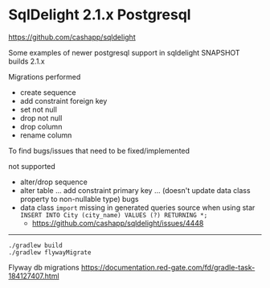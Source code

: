 # SqlDelight 2.1.x Postgresql

https://github.com/cashapp/sqldelight

Some examples of newer postgresql support in sqldelight SNAPSHOT builds 2.1.x

Migrations performed
* create sequence
* add constraint foreign key
* set not null
* drop not null
* drop column
* rename column

To find bugs/issues that need to be fixed/implemented

not supported
* alter/drop sequence
* alter table ... add constraint primary key ... (doesn't update data class property to non-nullable type)
bugs
* data class `import` missing in generated queries source when using star `INSERT INTO City (city_name) VALUES (?) RETURNING *;`
  * https://github.com/cashapp/sqldelight/issues/4448

----

```shell
./gradlew build
./gradlew flywayMigrate
```

Flyway db migrations
https://documentation.red-gate.com/fd/gradle-task-184127407.html
